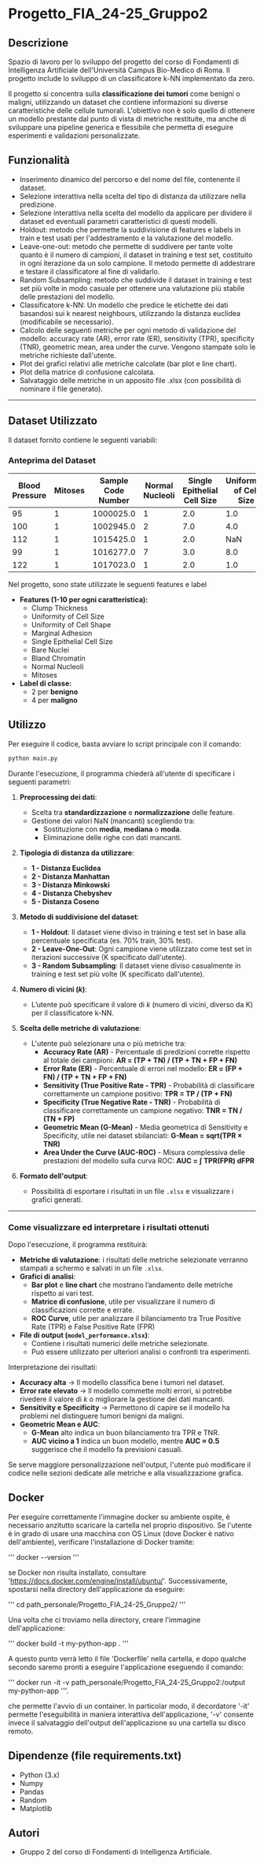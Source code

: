 # Progetto_FIA_24-25_Gruppo2

## Descrizione
Spazio di lavoro per lo sviluppo del progetto del corso di Fondamenti di Intelligenza Artificiale dell'Università Campus Bio-Medico di Roma. Il progetto include lo sviluppo di un classificatore k-NN implementato da zero.

Il progetto si concentra sulla **classificazione dei tumori** come benigni o maligni, utilizzando un dataset che contiene informazioni su diverse caratteristiche delle cellule tumorali. L'obiettivo non è solo quello di ottenere un modello prestante dal punto di vista di metriche restituite, ma anche di sviluppare una pipeline generica e flessibile che permetta di eseguire esperimenti e validazioni personalizzate.

## Funzionalità
- Inserimento dinamico del percorso e del nome del file, contenente il dataset.
- Selezione interattiva nella scelta del tipo di distanza da utilizzare nella predizione.
- Selezione interattiva nella scelta del modello da applicare per dividere il dataset ed eventuali parametri caratteristici di questi modelli.
- Holdout: metodo che permette la suddivisione di features e labels in train e test usati per l'addestramento e la valutazione del modello.
- Leave-one-out: metodo che permette di suddivere per tante volte quanto è il numero di campioni, il dataset in training e test set, costituito in ogni iterazione da un solo campione. Il metodo permette di addestrare e testare il classificatore al fine di validarlo.
- Random Subsampling: metodo che suddivide il dataset in training e test set più volte in modo casuale per ottenere una valutazione più stabile delle prestazioni del modello.
- Classificatore k-NN: Un modello che predice le etichette dei dati basandosi sui k nearest neighbours, utilizzando la distanza euclidea (modificabile se necessario).
- Calcolo delle seguenti metriche per ogni metodo di validazione del modello: accuracy rate (AR), error rate (ER), sensitivity (TPR), specificity (TNR), geometric mean, area under the curve. Vengono stampate solo le metriche richieste dall'utente.
- Plot dei grafici relativi alle metriche calcolate (bar plot e line chart).
- Plot della matrice di confusione calcolata.
- Salvataggio delle metriche in un apposito file .xlsx (con possibilità di nominare il file generato).
---

## Dataset Utilizzato

Il dataset fornito contiene le seguenti variabili:

### **Anteprima del Dataset**

| Blood Pressure | Mitoses | Sample Code Number | Normal Nucleoli | Single Epithelial Cell Size | Uniformity of Cell Size | Clump Thickness | Heart Rate | Marginal Adhesion | Bland Chromatin | Class Type | Uniformity of Cell Shape | Bare Nucleix |
|----------------|---------|--------------------|-----------------|----------------------------|-------------------------|-----------------|------------|-------------------|-----------------|------------|--------------------------|--------------|
| 95             | 1       | 1000025.0         | 1               | 2.0                        | 1.0                     | 5.0             | 63         | 1.0               | 3.0             | 2.0        | 1.0                      | 1.0          |
| 100            | 1       | 1002945.0         | 2               | 7.0                        | 4.0                     | 5.0             | 66         | 5.0               | 3.0             | 2.0        | 4.0                      | 10.0         |
| 112            | 1       | 1015425.0         | 1               | 2.0                        | NaN                     | NaN             | 72         | 1.0               | 3.0             | NaN        | 1.0                      | 2.0          |
| 99             | 1       | 1016277.0         | 7               | 3.0                        | 8.0                     | 6.0             | 98         | 1.0               | 3.0             | 2.0        | 8.0                      | 4.0          |
| 122            | 1       | 1017023.0         | 1               | 2.0                        | 1.0                     | 4.0             | 66         | 3.0               | 3.0             | 2.0        | 1.0                      | 1.0          |

Nel progetto, sono state utilizzate le seguenti features e label

- **Features (1-10 per ogni caratteristica):**
  - Clump Thickness
  - Uniformity of Cell Size
  - Uniformity of Cell Shape
  - Marginal Adhesion
  - Single Epithelial Cell Size
  - Bare Nuclei
  - Bland Chromatin
  - Normal Nucleoli
  - Mitoses
- **Label di classe:**
  - 2 per **benigno**
  - 4 per **maligno**

## Utilizzo
Per eseguire il codice, basta avviare lo script principale con il comando:

```bash
python main.py
```

Durante l'esecuzione, il programma chiederà all'utente di specificare i seguenti parametri:

1. **Preprocessing dei dati**:
   - Scelta tra **standardizzazione** e **normalizzazione** delle feature.
   - Gestione dei valori NaN (mancanti) scegliendo tra:
     - Sostituzione con **media**, **mediana** o **moda**.
     - Eliminazione delle righe con dati mancanti.

2. **Tipologia di distanza da utilizzare**:
   - **1 - Distanza Euclidea**
   - **2 - Distanza Manhattan**
   - **3 - Distanza Minkowski**
   - **4 - Distanza Chebyshev**
   - **5 - Distanza Coseno**

3. **Metodo di suddivisione del dataset**:
   - **1 - Holdout**: Il dataset viene diviso in training e test set in base alla percentuale specificata (es. 70% train, 30% test).
   - **2 - Leave-One-Out**: Ogni campione viene utilizzato come test set in iterazioni successive (K specificato dall'utente).
   - **3 - Random Subsampling**: Il dataset viene diviso casualmente in training e test set più volte (K specificato dall'utente).

4. **Numero di vicini (*k*)**:
   - L’utente può specificare il valore di *k* (numero di vicini, diverso da K) per il classificatore k-NN.

5. **Scelta delle metriche di valutazione**:
   - L'utente può selezionare una o più metriche tra:
     - **Accuracy Rate (AR)** - Percentuale di predizioni corrette rispetto al totale dei campioni: **AR = (TP + TN) / (TP + TN + FP + FN)**
     - **Error Rate (ER)** - Percentuale di errori nel modello: **ER = (FP + FN) / (TP + TN + FP + FN)**
     - **Sensitivity (True Positive Rate - TPR)** - Probabilità di classificare correttamente un campione positivo: **TPR = TP / (TP + FN)**
     - **Specificity (True Negative Rate - TNR)** - Probabilità di classificare correttamente un campione negativo: **TNR = TN / (TN + FP)**
     - **Geometric Mean (G-Mean)** - Media geometrica di Sensitivity e Specificity, utile nei dataset sbilanciati: **G-Mean = sqrt(TPR × TNR)**
     - **Area Under the Curve (AUC-ROC)** - Misura complessiva delle prestazioni del modello sulla curva ROC: **AUC = ∫ TPR(FPR) dFPR**


6. **Formato dell'output**:
   - Possibilità di esportare i risultati in un file `.xlsx` e visualizzare i grafici generati.

---

### **Come visualizzare ed interpretare i risultati ottenuti**
Dopo l'esecuzione, il programma restituirà:

- **Metriche di valutazione**: i risultati delle metriche selezionate verranno stampati a schermo e salvati in un file `.xlsx`.
- **Grafici di analisi**:
  - **Bar plot** e **line chart** che mostrano l’andamento delle metriche rispetto ai vari test.
  - **Matrice di confusione**, utile per visualizzare il numero di classificazioni corrette e errate.
  - **ROC Curve**, utile per analizzare il bilanciamento tra True Positive Rate (TPR) e False Positive Rate (FPR)
- **File di output (`model_performance.xlsx`)**:
  - Contiene i risultati numerici delle metriche selezionate.
  - Può essere utilizzato per ulteriori analisi o confronti tra esperimenti.

Interpretazione dei risultati:
- **Accuracy alta** → Il modello classifica bene i tumori nel dataset.
- **Error rate elevato** → Il modello commette molti errori, si potrebbe rivedere il valore di *k* o migliorare la gestione dei dati mancanti.
- **Sensitivity e Specificity** → Permettono di capire se il modello ha problemi nel distinguere tumori benigni da maligni.
- **Geometric Mean e AUC**: 
    - **G-Mean** alto indica un buon bilanciamento tra TPR e TNR.
    - **AUC vicino a 1** indica un buon modello, mentre **AUC ≈ 0.5** suggerisce che il modello fa previsioni casuali.

Se serve maggiore personalizzazione nell'output, l'utente può modificare il codice nelle sezioni dedicate alle metriche e alla visualizzazione grafica.


## Docker 
Per eseguire correttamente l'immagine docker su ambiente ospite, è necessario anzitutto scaricare la cartella nel proprio dispositivo.
Se l'utente è in grado di usare una macchina con OS Linux (dove Docker è nativo dell'ambiente), verificare l'installazione di Docker tramite:

''' docker --version '''

se Docker non risulta installato, consultare 'https://docs.docker.com/engine/install/ubuntu/'.
Successivamente, spostarsi nella directory dell'applicazione da eseguire:

''' cd path_personale/Progetto_FIA_24-25_Gruppo2/ '''

Una volta che ci troviamo nella directory, creare l'immagine dell'applicazione:

''' docker build -t my-python-app . '''

A questo punto verrà letto il file 'Dockerfile' nella cartella, e dopo qualche secondo saremo pronti a eseguire l'applicazione eseguendo il comando:

''' docker run -it -v path_personale/Progetto_FIA_24-25_Gruppo2:/output my-python-app '''.

che permette l'avvio di un container.
In particolar modo, il decordatore '-it' permette l'eseguibilità in maniera interattiva dell'applicazione, '-v' consente invece il salvataggio dell'output dell'applicazione su una cartella su disco remoto.

## Dipendenze (file requirements.txt)
- Python (3.x)
- Numpy
- Pandas
- Random
- Matplotlib

## Autori
- Gruppo 2 del corso di Fondamenti di Intelligenza Artificiale.
